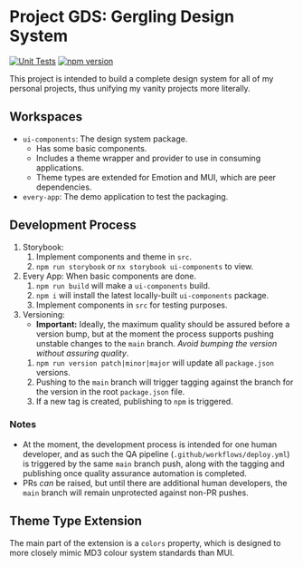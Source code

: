 # Project GDS: Gergling Design System
[![Unit Tests](https://img.shields.io/endpoint?url=https://raw.githubusercontent.com/gergling/gds-ui-components/main/status/unit-tests.json)](https://github.com/gergling/gds-ui-components/actions/workflows/deploy.yml)
[![npm version](https://img.shields.io/npm/v/@gergling/ui-components.svg)](https://www.npmjs.com/package/@gergling/ui-components)

This project is intended to build a complete design system for all of my personal projects, thus unifying my vanity projects more literally.

## Workspaces

* `ui-components`: The design system package.
  * Has some basic components.
  * Includes a theme wrapper and provider to use in consuming applications.
  * Theme types are extended for Emotion and MUI, which are peer dependencies.
* `every-app`: The demo application to test the packaging.

## Development Process 

1. Storybook:
    1. Implement components and theme in `src`.
    2. `npm run storybook` or `nx storybook ui-components` to view.
2. Every App: When basic components are done.
    1. `npm run build` will make a `ui-components` build.
    2. `npm i` will install the latest locally-built `ui-components` package.
    3. Implement components in `src` for testing purposes.
3. Versioning:
    * **Important:** Ideally, the maximum quality should be assured before a version bump, but at the moment the process supports pushing unstable changes to the `main` branch. *Avoid bumping the version without assuring quality*.
    1. `npm run version patch|minor|major` will update all `package.json` versions.
    2. Pushing to the `main` branch will trigger tagging against the branch for the version in the root `package.json` file.
    3. If a new tag is created, publishing to `npm` is triggered.

### Notes

* At the moment, the development process is intended for one human developer, and as such the QA pipeline (`.github/workflows/deploy.yml`) is triggered by the same `main` branch push, along with the tagging and publishing once quality assurance automation is completed.
* PRs *can* be raised, but until there are additional human developers, the `main` branch will remain unprotected against non-PR pushes.

## Theme Type Extension

The main part of the extension is a `colors` property, which is designed to more closely mimic MD3 colour system standards than MUI.
